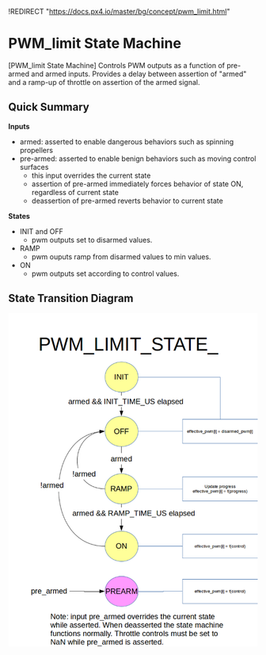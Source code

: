 !REDIRECT "https://docs.px4.io/master/bg/concept/pwm_limit.html"

# PWM_limit State Machine

[PWM_limit State Machine] Controls PWM outputs as a function of pre-armed and armed inputs. Provides a delay between assertion of "armed" and a ramp-up of throttle on assertion of the armed signal.

## Quick Summary

**Inputs**

- armed: asserted to enable dangerous behaviors such as spinning propellers
- pre-armed: asserted to enable benign behaviors such as moving control surfaces 
    - this input overrides the current state
    - assertion of pre-armed immediately forces behavior of state ON, regardless of current state
    - deassertion of pre-armed reverts behavior to current state

**States**

- INIT and OFF 
    - pwm outputs set to disarmed values.
- RAMP 
    - pwm ouputs ramp from disarmed values to min values.
- ON 
    - pwm outputs set according to control values.

## State Transition Diagram

![](../../assets/diagrams/pwm_limit_state_diagram.png)